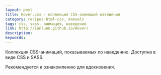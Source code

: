 ```yaml
---
layout: post
title: Hover.css — коллекция CSS-анимаций наведения
category: recipes-html-css, manuals
tags: css, sass, анимация, наведение
link: http://ianlunn.github.io/Hover/
description:
keywords:
---
```


<p>Коллекция CSS-анимаций, показываемых по наведению. Доступна в виде CSS и SASS.</p>
<p>Рекомендуется к ознакомлению для вдохновения.</p>

